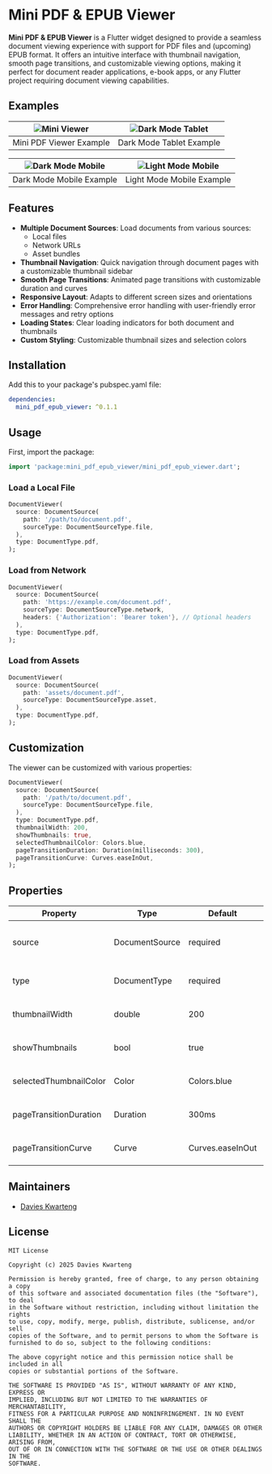 # Mini PDF & EPUB Viewer

**Mini PDF & EPUB Viewer** is a Flutter widget designed to provide a seamless document viewing experience with support for PDF files and (upcoming) EPUB format. It offers an intuitive interface with thumbnail navigation, smooth page transitions, and customizable viewing options, making it perfect for document reader applications, e-book apps, or any Flutter project requiring document viewing capabilities.

## Examples
| ![Mini Viewer](doc/src/assets/example/example.gif) | ![Dark Mode Tablet](doc/src/assets/example/dark_tablet.png) |
|:--------------------------------------------------:|:----------------------------------------------------------:|
| Mini PDF Viewer Example                            | Dark Mode Tablet Example                                    |

| ![Dark Mode Mobile](doc/src/assets/example/dark_mobile.png) | ![Light Mode Mobile](doc/src/assets/example/light_mobile.png) |
|:-----------------------------------------------------------:|:------------------------------------------------------------:|
| Dark Mode Mobile Example                                     | Light Mode Mobile Example                                    |

## Features

- **Multiple Document Sources**: Load documents from various sources:
  - Local files
  - Network URLs
  - Asset bundles
- **Thumbnail Navigation**: Quick navigation through document pages with a customizable thumbnail sidebar
- **Smooth Page Transitions**: Animated page transitions with customizable duration and curves
- **Responsive Layout**: Adapts to different screen sizes and orientations
- **Error Handling**: Comprehensive error handling with user-friendly error messages and retry options
- **Loading States**: Clear loading indicators for both document and thumbnails
- **Custom Styling**: Customizable thumbnail sizes and selection colors

## Installation

Add this to your package's pubspec.yaml file:

```yaml
dependencies:
  mini_pdf_epub_viewer: ^0.1.1
```

## Usage

First, import the package:

```dart
import 'package:mini_pdf_epub_viewer/mini_pdf_epub_viewer.dart';
```

### Load a Local File

```dart
DocumentViewer(
  source: DocumentSource(
    path: '/path/to/document.pdf',
    sourceType: DocumentSourceType.file,
  ),
  type: DocumentType.pdf,
);
```

### Load from Network

```dart
DocumentViewer(
  source: DocumentSource(
    path: 'https://example.com/document.pdf',
    sourceType: DocumentSourceType.network,
    headers: {'Authorization': 'Bearer token'}, // Optional headers
  ),
  type: DocumentType.pdf,
);
```

### Load from Assets

```dart
DocumentViewer(
  source: DocumentSource(
    path: 'assets/document.pdf',
    sourceType: DocumentSourceType.asset,
  ),
  type: DocumentType.pdf,
);
```

## Customization

The viewer can be customized with various properties:

```dart
DocumentViewer(
  source: DocumentSource(
    path: '/path/to/document.pdf',
    sourceType: DocumentSourceType.file,
  ),
  type: DocumentType.pdf,
  thumbnailWidth: 200,
  showThumbnails: true,
  selectedThumbnailColor: Colors.blue,
  pageTransitionDuration: Duration(milliseconds: 300),
  pageTransitionCurve: Curves.easeInOut,
);
```

## Properties

| Property | Type | Default | Description |
|----------|------|---------|-------------|
| source | DocumentSource | required | Configuration for the document source |
| type | DocumentType | required | Type of document (PDF/EPUB) |
| thumbnailWidth | double | 200 | Width of thumbnail sidebar |
| showThumbnails | bool | true | Whether to show thumbnails |
| selectedThumbnailColor | Color | Colors.blue | Color of selected thumbnail |
| pageTransitionDuration | Duration | 300ms | Duration of page transitions |
| pageTransitionCurve | Curve | Curves.easeInOut | Animation curve for transitions |

## Maintainers

- [Davies Kwarteng](https://github.com/davies-k)

## License

```
MIT License

Copyright (c) 2025 Davies Kwarteng

Permission is hereby granted, free of charge, to any person obtaining a copy
of this software and associated documentation files (the "Software"), to deal
in the Software without restriction, including without limitation the rights
to use, copy, modify, merge, publish, distribute, sublicense, and/or sell
copies of the Software, and to permit persons to whom the Software is
furnished to do so, subject to the following conditions:

The above copyright notice and this permission notice shall be included in all
copies or substantial portions of the Software.

THE SOFTWARE IS PROVIDED "AS IS", WITHOUT WARRANTY OF ANY KIND, EXPRESS OR
IMPLIED, INCLUDING BUT NOT LIMITED TO THE WARRANTIES OF MERCHANTABILITY,
FITNESS FOR A PARTICULAR PURPOSE AND NONINFRINGEMENT. IN NO EVENT SHALL THE
AUTHORS OR COPYRIGHT HOLDERS BE LIABLE FOR ANY CLAIM, DAMAGES OR OTHER
LIABILITY, WHETHER IN AN ACTION OF CONTRACT, TORT OR OTHERWISE, ARISING FROM,
OUT OF OR IN CONNECTION WITH THE SOFTWARE OR THE USE OR OTHER DEALINGS IN THE
SOFTWARE.
```